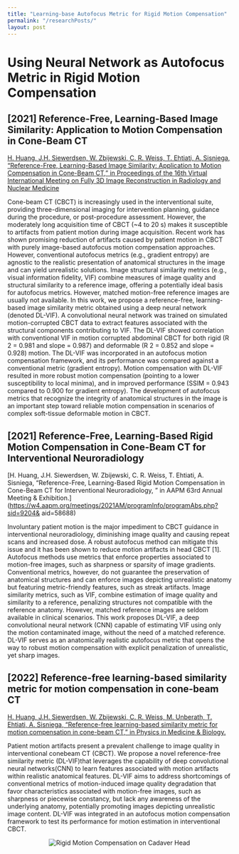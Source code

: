 ```yaml
---
title: "Learning-base Autofocus Metric for Rigid Motion Compensation"
permalink: "/researchPosts/"
layout: post
---
```


# Using Neural Network as Autofocus Metric in Rigid Motion Compensation

## [2021] Reference-Free, Learning-Based Image Similarity: Application to Motion Compensation in Cone-Beam CT

[H. Huang, J.H. Siewerdsen, W. Zbijewski, C. R. Weiss, T. Ehtiati, A. Sisniega, “Reference-Free, Learning-Based Image Similarity: Application to Motion Compensation in Cone-Beam CT,” in Proceedings of the 16th Virtual International Meeting on Fully 3D Image Reconstruction in Radiology and Nuclear Medicine](https://arxiv.org/abs/2110.04143) 

Cone-beam CT (CBCT) is increasingly used in the interventional suite, providing three-dimensional imaging for intervention planning, guidance during the procedure, or post-procedure assessment. However, the moderately long acquisition time of CBCT (~4 to 20 s) makes it susceptible to artifacts from patient motion during image acquisition. Recent work has shown promising reduction of artifacts caused by patient motion in CBCT with purely image-based autofocus motion compensation approaches. However, conventional autofocus metrics (e.g., gradient entropy) are agnostic to the realistic presentation of anatomical structures in the image and can yield unrealistic solutions. Image structural similarity metrics (e.g., visual information fidelity, VIF) combine measures of image quality and structural similarity to a reference image, offering a potentially ideal basis for autofocus metrics. However, matched motion-free reference images are usually not available. In this work, we propose a reference-free, learning-based image similarity metric obtained using a deep neural network (denoted DL-VIF). A convolutional neural network was trained on simulated motion-corrupted CBCT data to extract features associated with the structural components contributing to VIF. The DL-VIF showed correlation with conventional VIF in motion corrupted abdominal CBCT for both rigid (R 2 = 0.981 and slope = 0.987) and deformable (R 2 = 0.852 and slope = 0.928) motion. The DL-VIF was incorporated in an autofocus motion compensation framework, and its performance was compared against a conventional metric (gradient entropy). Motion compensation with DL-VIF resulted in more robust motion compensation (pointing to a lower susceptibility to local minima), and in improved performance (SSIM = 0.943 compared to 0.900 for gradient entropy). The development of autofocus metrics that recognize the integrity of anatomical structures in the image is an important step toward reliable motion compensation in scenarios of complex soft-tissue deformable motion in CBCT.

## [2021] Reference-Free, Learning-Based Rigid Motion Compensation in Cone-Beam CT for Interventional Neuroradiology

[H. Huang, J.H. Siewerdsen, W. Zbijewski, C. R. Weiss, T. Ehtiati, A. Sisniega, “Reference-Free, Learning-Based Rigid Motion Compensation in Cone-Beam CT for Interventional Neuroradiology, ” in AAPM 63rd Annual Meeting & Exhibition.](https://w4.aapm.org/meetings/2021AM/programInfo/programAbs.php?sid=9204& aid=58688)

Involuntary patient motion is the major impediment to CBCT guidance in interventional neuroradiology, diminishing image quality and causing repeat scans and increased dose. A robust autofocus method can mitigate this issue and it has been shown to reduce motion artifacts in head CBCT [1]. Autofocus methods use metrics that enforce properties associated to motion-free images, such as sharpness or sparsity of image gradients. Conventional metrics, however, do not guarantee the preservation of anatomical structures and can enforce images depicting unrealistic anatomy but featuring metric-friendly features, such as streak artifacts. Image similarity metrics, such as VIF, combine estimation of image quality and similarity to a reference, penalizing structures not compatible with the reference anatomy. However, matched reference images are seldom available in clinical scenarios. This work proposes DL-VIF, a deep convolutional neural network (CNN) capable of estimating VIF using only the motion contaminated image, without the need of a matched reference. DL-VIF serves as an anatomically realistic autofocus metric that opens the way to robust motion compensation with explicit penalization of unrealistic, yet sharp images.

## [2022] Reference-free learning-based similarity metric for motion compensation in cone-beam CT

[H. Huang, J.H. Siewerdsen, W. Zbijewski, C. R. Weiss, M. Unberath, T. Ehtiati, A. Sisniega, “Reference-free learning-based similarity metric for motion compensation in cone-beam CT,” in Physics in Medicine & Biology. ](https://doi.org/10.1088/1361-6560/ac749a)

Patient motion artifacts present a prevalent challenge to image quality in interventional conebeam CT (CBCT). We propose a novel reference-free similarity metric (DL-VIF)that leverages the capability of deep convolutional neural networks(CNN) to learn features associated with motion artifacts within realistic anatomical features. DL-VIF aims to address shortcomings of conventional metrics of motion-induced image quality degradation that favor characteristics associated with motion-free images, such as sharpness or piecewise constancy, but lack any awareness of the underlying anatomy, potentially promoting images depicting unrealistic image content. DL-VIF was integrated in an autofocus motion compensation framework to test its performance for motion estimation in interventional CBCT.

<p align='center'>
  <img src="images/cadaverHeadMoCo.png" alt="Rigid Motion Compensation on Cadaver Head" title="LDSDE Results" style="zoom:100%;">
</p>

